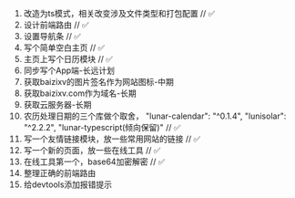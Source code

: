 1. 改造为ts模式，相关改变涉及文件类型和打包配置 // ✅
2. 设计前端路由 // ✅
3. 设置导航条 // ✅
4. 写个简单空白主页 // ✅
5. 主页上写个日历模块 // ✅
6. 同步写个App端-长远计划
7. 获取baizixv的图片签名作为网站图标-中期
8. 获取baizixv.com作为域名-长期
9. 获取云服务器-长期
10. 农历处理日期的三个库做个取舍，  "lunar-calendar": "^0.1.4", "lunisolar": "^2.2.2", "lunar-typescript(倾向保留)" // ✅
11. 写一个友情链接模块，放一些常用网站的链接 // ✅
12. 写一个新的页面，放一些在线工具 // ✅
13. 在线工具第一个，base64加密解密 // ✅
14. 整理正确的前端路由
15. 给devtools添加报错提示